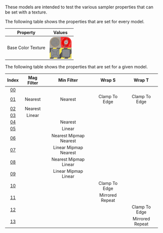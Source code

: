 These models are intended to test the various sampler properties that can be set with a texture.  

The following table shows the properties that are set for every model.  


Property | **Values**
:---: | :---:
Base Color Texture | <img src="./Textures\BaseColor_Plane.png" height="72" width="72" align="middle">

 
The following table shows the properties that are set for a given model.  


Index | Mag Filter | Min Filter | Wrap S | Wrap T
:---: | :---: | :---: | :---: | :---:
[00](./Texture_Sampler_00.gltf) |   |   |   |  
[01](./Texture_Sampler_01.gltf) | Nearest | Nearest | Clamp To Edge | Clamp To Edge
[02](./Texture_Sampler_02.gltf) | Nearest |   |   |  
[03](./Texture_Sampler_03.gltf) | Linear |   |   |  
[04](./Texture_Sampler_04.gltf) |   | Nearest |   |  
[05](./Texture_Sampler_05.gltf) |   | Linear |   |  
[06](./Texture_Sampler_06.gltf) |   | Nearest Mipmap Nearest |   |  
[07](./Texture_Sampler_07.gltf) |   | Linear Mipmap Nearest |   |  
[08](./Texture_Sampler_08.gltf) |   | Nearest Mipmap Linear |   |  
[09](./Texture_Sampler_09.gltf) |   | Linear Mipmap Linear |   |  
[10](./Texture_Sampler_10.gltf) |   |   | Clamp To Edge |  
[11](./Texture_Sampler_11.gltf) |   |   | Mirrored Repeat |  
[12](./Texture_Sampler_12.gltf) |   |   |   | Clamp To Edge
[13](./Texture_Sampler_13.gltf) |   |   |   | Mirrored Repeat
 
